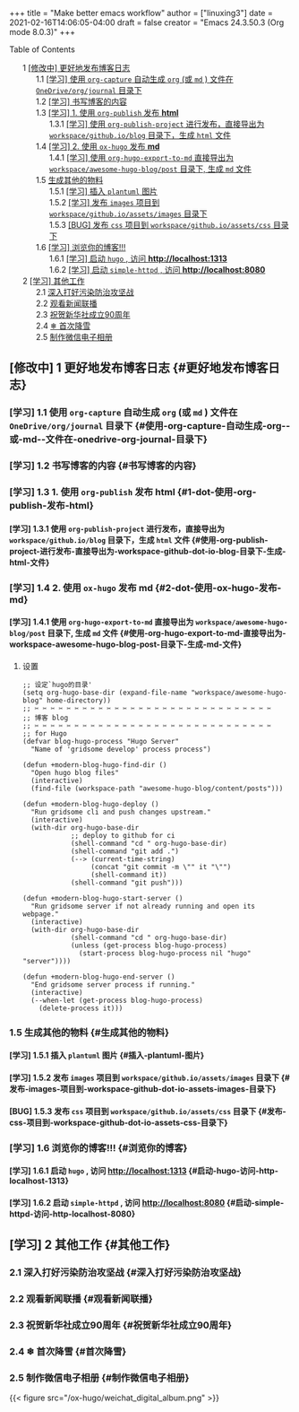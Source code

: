 +++
title = "Make better emacs workflow"
author = ["linuxing3"]
date = 2021-02-16T14:06:05-04:00
draft = false
creator = "Emacs 24.3.50.3 (Org mode 8.0.3)"
+++

<style>
  .ox-hugo-toc ul {
    list-style: none;
  }
</style>
<div class="ox-hugo-toc toc">
<div></div>

<div class="heading">Table of Contents</div>

- <span class="section-num">1</span> [<span class="org-todo todo _____">[修改中]</span> 更好地发布博客日志](#更好地发布博客日志)
    - <span class="section-num">1.1</span> [<span class="org-todo todo ____">[学习]</span> 使用 `org-capture` 自动生成 `org` (或 `md` ) 文件在 `OneDrive/org/journal` 目录下](#使用-org-capture-自动生成-org--或-md--文件在-onedrive-org-journal-目录下)
    - <span class="section-num">1.2</span> [<span class="org-todo todo ____">[学习]</span> 书写博客的内容](#书写博客的内容)
    - <span class="section-num">1.3</span> [<span class="org-todo todo ____">[学习]</span> 1. 使用 `org-publish` 发布 **html**](#1-dot-使用-org-publish-发布-html)
        - <span class="section-num">1.3.1</span> [<span class="org-todo todo ____">[学习]</span> 使用 `org-publish-project` 进行发布，直接导出为 `workspace/github.io/blog` 目录下，生成 `html` 文件](#使用-org-publish-project-进行发布-直接导出为-workspace-github-dot-io-blog-目录下-生成-html-文件)
    - <span class="section-num">1.4</span> [<span class="org-todo todo ____">[学习]</span> 2. 使用 `ox-hugo` 发布 **md**](#2-dot-使用-ox-hugo-发布-md)
        - <span class="section-num">1.4.1</span> [<span class="org-todo todo ____">[学习]</span> 使用 `org-hugo-export-to-md` 直接导出为 `workspace/awesome-hugo-blog/post` 目录下, 生成 `md` 文件](#使用-org-hugo-export-to-md-直接导出为-workspace-awesome-hugo-blog-post-目录下-生成-md-文件)
    - <span class="section-num">1.5</span> [生成其他的物料](#生成其他的物料)
        - <span class="section-num">1.5.1</span> [<span class="org-todo todo ____">[学习]</span> 插入 `plantuml` 图片](#插入-plantuml-图片)
        - <span class="section-num">1.5.2</span> [<span class="org-todo todo ____">[学习]</span> 发布 `images` 项目到 `workspace/github.io/assets/images` 目录下](#发布-images-项目到-workspace-github-dot-io-assets-images-目录下)
        - <span class="section-num">1.5.3</span> [<span class="org-todo todo _BUG_">[BUG]</span> 发布 `css` 项目到 `workspace/github.io/assets/css` 目录下](#发布-css-项目到-workspace-github-dot-io-assets-css-目录下)
    - <span class="section-num">1.6</span> [<span class="org-todo todo ____">[学习]</span> 浏览你的博客!!!](#浏览你的博客)
        - <span class="section-num">1.6.1</span> [<span class="org-todo todo ____">[学习]</span> 启动 `hugo` , 访问 **http://localhost:1313**](#启动-hugo-访问-http-localhost-1313)
        - <span class="section-num">1.6.2</span> [<span class="org-todo todo ____">[学习]</span> 启动 `simple-httpd` , 访问 **http://localhost:8080**](#启动-simple-httpd-访问-http-localhost-8080)
- <span class="section-num">2</span> [<span class="org-todo todo ____">[学习]</span> 其他工作](#其他工作)
    - <span class="section-num">2.1</span> [深入打好污染防治攻坚战](#深入打好污染防治攻坚战)
    - <span class="section-num">2.2</span> [观看新闻联播](#观看新闻联播)
    - <span class="section-num">2.3</span> [祝贺新华社成立90周年](#祝贺新华社成立90周年)
    - <span class="section-num">2.4</span> [❄ 首次降雪](#首次降雪)
    - <span class="section-num">2.5</span> [制作微信电子相册](#制作微信电子相册)

</div>
<!--endtoc-->



## <span class="org-todo todo _____">[修改中]</span> <span class="section-num">1</span> 更好地发布博客日志 {#更好地发布博客日志}


### <span class="org-todo todo ____">[学习]</span> <span class="section-num">1.1</span> 使用 `org-capture` 自动生成 `org` (或 `md` ) 文件在 `OneDrive/org/journal` 目录下 {#使用-org-capture-自动生成-org--或-md--文件在-onedrive-org-journal-目录下}


### <span class="org-todo todo ____">[学习]</span> <span class="section-num">1.2</span> 书写博客的内容 {#书写博客的内容}


### <span class="org-todo todo ____">[学习]</span> <span class="section-num">1.3</span> 1. 使用 `org-publish` 发布 **html** {#1-dot-使用-org-publish-发布-html}


#### <span class="org-todo todo ____">[学习]</span> <span class="section-num">1.3.1</span> 使用 `org-publish-project` 进行发布，直接导出为 `workspace/github.io/blog` 目录下，生成 `html` 文件 {#使用-org-publish-project-进行发布-直接导出为-workspace-github-dot-io-blog-目录下-生成-html-文件}


### <span class="org-todo todo ____">[学习]</span> <span class="section-num">1.4</span> 2. 使用 `ox-hugo` 发布 **md** {#2-dot-使用-ox-hugo-发布-md}


#### <span class="org-todo todo ____">[学习]</span> <span class="section-num">1.4.1</span> 使用 `org-hugo-export-to-md` 直接导出为 `workspace/awesome-hugo-blog/post` 目录下, 生成 `md` 文件 {#使用-org-hugo-export-to-md-直接导出为-workspace-awesome-hugo-blog-post-目录下-生成-md-文件}

<!--list-separator-->

1.  设置

    ```elisp
    ;; 设定`hugo的目录'
    (setq org-hugo-base-dir (expand-file-name "workspace/awesome-hugo-blog" home-directory))
    ;; ✂ ✂ ✂ ✂ ✂ ✂ ✂ ✂ ✂ ✂ ✂ ✂ ✂ ✂ ✂ ✂ ✂ ✂ ✂ ✂ ✂ ✂ ✂ ✂ ✂ ✂ ✂ ✂ ✂ ✂
    ;; 博客 blog
    ;; ✂ ✂ ✂ ✂ ✂ ✂ ✂ ✂ ✂ ✂ ✂ ✂ ✂ ✂ ✂ ✂ ✂ ✂ ✂ ✂ ✂ ✂ ✂ ✂ ✂ ✂ ✂ ✂ ✂ ✂
    ;; for Hugo
    (defvar blog-hugo-process "Hugo Server"
      "Name of 'gridsome develop' process process")

    (defun +modern-blog-hugo-find-dir ()
      "Open hugo blog files"
      (interactive)
      (find-file (workspace-path "awesome-hugo-blog/content/posts")))

    (defun +modern-blog-hugo-deploy ()
      "Run gridsome cli and push changes upstream."
      (interactive)
      (with-dir org-hugo-base-dir
                ;; deploy to github for ci
                (shell-command "cd " org-hugo-base-dir)
                (shell-command "git add .")
                (--> (current-time-string)
                     (concat "git commit -m \"" it "\"")
                     (shell-command it))
                (shell-command "git push")))

    (defun +modern-blog-hugo-start-server ()
      "Run gridsome server if not already running and open its webpage."
      (interactive)
      (with-dir org-hugo-base-dir
                (shell-command "cd " org-hugo-base-dir)
                (unless (get-process blog-hugo-process)
                  (start-process blog-hugo-process nil "hugo" "server"))))

    (defun +modern-blog-hugo-end-server ()
      "End gridsome server process if running."
      (interactive)
      (--when-let (get-process blog-hugo-process)
        (delete-process it)))

    ```


### <span class="section-num">1.5</span> 生成其他的物料 {#生成其他的物料}


#### <span class="org-todo todo ____">[学习]</span> <span class="section-num">1.5.1</span> 插入 `plantuml` 图片 {#插入-plantuml-图片}


#### <span class="org-todo todo ____">[学习]</span> <span class="section-num">1.5.2</span> 发布 `images` 项目到 `workspace/github.io/assets/images` 目录下 {#发布-images-项目到-workspace-github-dot-io-assets-images-目录下}


#### <span class="org-todo todo _BUG_">[BUG]</span> <span class="section-num">1.5.3</span> 发布 `css` 项目到 `workspace/github.io/assets/css` 目录下 {#发布-css-项目到-workspace-github-dot-io-assets-css-目录下}


### <span class="org-todo todo ____">[学习]</span> <span class="section-num">1.6</span> 浏览你的博客!!! {#浏览你的博客}


#### <span class="org-todo todo ____">[学习]</span> <span class="section-num">1.6.1</span> 启动 `hugo` , 访问 **<http://localhost:1313>** {#启动-hugo-访问-http-localhost-1313}


#### <span class="org-todo todo ____">[学习]</span> <span class="section-num">1.6.2</span> 启动 `simple-httpd` , 访问 **<http://localhost:8080>** {#启动-simple-httpd-访问-http-localhost-8080}


## <span class="org-todo todo ____">[学习]</span> <span class="section-num">2</span> 其他工作 {#其他工作}


### <span class="section-num">2.1</span> 深入打好污染防治攻坚战 {#深入打好污染防治攻坚战}


### <span class="section-num">2.2</span> 观看新闻联播 {#观看新闻联播}


### <span class="section-num">2.3</span> 祝贺新华社成立90周年 {#祝贺新华社成立90周年}


### <span class="section-num">2.4</span> ❄ 首次降雪 {#首次降雪}


### <span class="section-num">2.5</span> 制作微信电子相册 {#制作微信电子相册}

{{< figure src="/ox-hugo/weichat_digital_album.png" >}}

